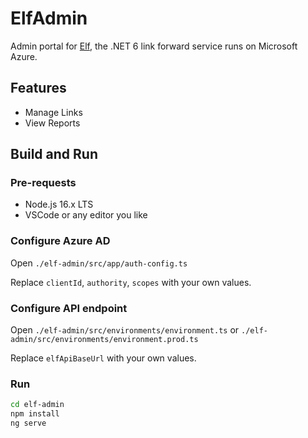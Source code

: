 # ElfAdmin

Admin portal for [Elf](https://github.com/EdiWang/Elf), the .NET 6 link forward service runs on Microsoft Azure.

## Features

- Manage Links
- View Reports

## Build and Run

### Pre-requests

- Node.js 16.x LTS
- VSCode or any editor you like
### Configure Azure AD

Open `./elf-admin/src/app/auth-config.ts`

Replace `clientId`, `authority`, `scopes` with your own values.

### Configure API endpoint

Open `./elf-admin/src/environments/environment.ts` or `./elf-admin/src/environments/environment.prod.ts`

Replace `elfApiBaseUrl` with your own values.

### Run

```bash
cd elf-admin
npm install
ng serve
```
